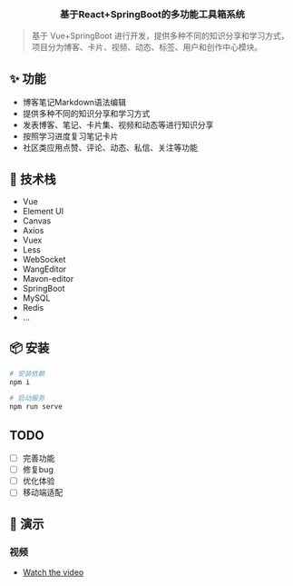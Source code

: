 <h3 align="center">基于React+SpringBoot的多功能工具箱系统</h3>

>基于 Vue+SpringBoot 进行开发，提供多种不同的知识分享和学习方式，项目分为博客、卡片、视频、动态、标签、用户和创作中心模块。

## ✨ 功能

- 博客笔记Markdown语法编辑
- 提供多种不同的知识分享和学习方式
- 发表博客、笔记、卡片集、视频和动态等进行知识分享
- 按照学习进度复习笔记卡片
- 社区类应用点赞、评论、动态、私信、关注等功能


## 🔧 技术栈

- Vue
- Element UI
- Canvas
- Axios
- Vuex
- Less
- WebSocket
- WangEditor
- Mavon-editor
- SpringBoot
- MySQL
- Redis
- ...


## 📦 安装

```bash
# 安装依赖
npm i

# 启动服务
npm run serve
```

## TODO

- [ ] 完善功能
- [ ] 修复bug
- [ ] 优化体验
- [ ] 移动端适配

## 🚀 演示

### 视频
- [Watch the video](https://www.bilibili.com/video/BV1TK421Y7cA/)



